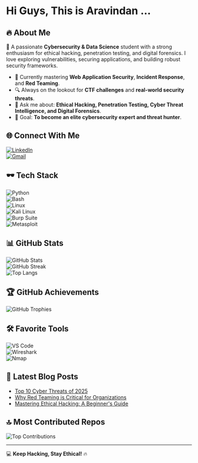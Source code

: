 #  Hi Guys, This is Aravindan ...

## 🔥 About Me

🚀 A passionate **Cybersecurity & Data Science** student with a strong enthusiasm for ethical hacking, penetration testing, and digital forensics. I love exploring vulnerabilities, securing applications, and building robust security frameworks.

- 🌱 Currently mastering **Web Application Security**, **Incident Response**, and **Red Teaming**.
- 🔍 Always on the lookout for **CTF challenges** and **real-world security threats**.
- 💬 Ask me about: **Ethical Hacking, Penetration Testing, Cyber Threat Intelligence, and Digital Forensics**.
- 🎯 Goal: **To become an elite cybersecurity expert and threat hunter**.

## 🌐 Connect With Me

[![LinkedIn](https://img.shields.io/badge/LinkedIn-%230077B5.svg?style=for-the-badge&logo=linkedin&logoColor=black&labelColor=BF0505)](https://linkedin.com/in/arav1nd4n)  
[![Gmail](https://img.shields.io/badge/Email-%23D14836.svg?style=for-the-badge&logo=gmail&logoColor=black&labelColor=BF0505)](mailto:your_email@gmail.com)

## 🕶️ Tech Stack

![Python](https://img.shields.io/badge/Python-3670A0?style=for-the-badge&logo=python&logoColor=black&labelColor=BF0505)  
![Bash](https://img.shields.io/badge/Bash-4EAA25?style=for-the-badge&logo=gnubash&logoColor=black&labelColor=BF0505)  
![Linux](https://img.shields.io/badge/Linux-000000?style=for-the-badge&logo=linux&logoColor=black&labelColor=BF0505)  
![Kali Linux](https://img.shields.io/badge/Kali_Linux-557C94?style=for-the-badge&logo=kalilinux&logoColor=black&labelColor=BF0505)  
![Burp Suite](https://img.shields.io/badge/Burp_Suite-FF5722?style=for-the-badge&logo=burpsuite&logoColor=black&labelColor=BF0505)  
![Metasploit](https://img.shields.io/badge/Metasploit-4B4B4B?style=for-the-badge&logo=metasploit&logoColor=black&labelColor=BF0505)

## 📊 GitHub Stats

![GitHub Stats](https://github-readme-stats.vercel.app/api?username=arav1nd4n&show_icons=true&theme=tokyonight&hide_border=false)  
![GitHub Streak](https://github-readme-streak-stats.herokuapp.com/?user=arav1nd4n&theme=tokyonight&hide_border=false)  
![Top Langs](https://github-readme-stats.vercel.app/api/top-langs/?username=arav1nd4n&theme=tokyonight&hide_border=false&layout=compact)

## 🏆 GitHub Achievements

![GitHub Trophies](https://github-profile-trophy.vercel.app/?username=arav1nd4n&theme=tokyonight&no-frame=false&no-bg=false&margin-w=4)

## 🛠️ Favorite Tools

![VS Code](https://img.shields.io/badge/VS_Code-007ACC?style=for-the-badge&logo=visualstudiocode&logoColor=black&labelColor=BF0505)  
![Wireshark](https://img.shields.io/badge/Wireshark-1679A7?style=for-the-badge&logo=wireshark&logoColor=black&labelColor=BF0505)  
![Nmap](https://img.shields.io/badge/Nmap-000000?style=for-the-badge&logo=nmap&logoColor=black&labelColor=BF0505)  

## 📖 Latest Blog Posts

<!-- BLOG-POST-LIST:START -->
- [Top 10 Cyber Threats of 2025](https://medium.com/@arav1nd4n)
- [Why Red Teaming is Critical for Organizations](https://medium.com/@arav1nd4n)
- [Mastering Ethical Hacking: A Beginner's Guide](https://medium.com/@arav1nd4n)
<!-- BLOG-POST-LIST:END -->

## 🔝 Most Contributed Repos

![Top Contributions](https://github-contributor-stats.vercel.app/api?username=arav1nd4n&limit=5&theme=tokyonight&combine_all_yearly_contributions=true)

---

💻 **Keep Hacking, Stay Ethical!** 🔥
